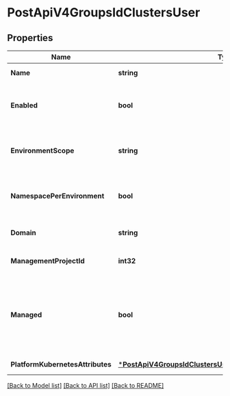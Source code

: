 # PostApiV4GroupsIdClustersUser

## Properties
Name | Type | Description | Notes
------------ | ------------- | ------------- | -------------
**Name** | **string** | Cluster name | [default to null]
**Enabled** | **bool** | Determines if cluster is active or not, defaults to true | [optional] [default to null]
**EnvironmentScope** | **string** | The associated environment to the cluster | [optional] [default to null]
**NamespacePerEnvironment** | **bool** | Deploy each environment to a separate Kubernetes namespace | [optional] [default to null]
**Domain** | **string** | Cluster base domain | [optional] [default to null]
**ManagementProjectId** | **int32** | The ID of the management project | [optional] [default to null]
**Managed** | **bool** | Determines if GitLab will manage namespaces and service accounts for this cluster, defaults to true | [optional] [default to null]
**PlatformKubernetesAttributes** | [***PostApiV4GroupsIdClustersUserPlatformKubernetesAttributes**](postApiV4GroupsIdClustersUser_platform_kubernetes_attributes.md) |  | [default to null]

[[Back to Model list]](../README.md#documentation-for-models) [[Back to API list]](../README.md#documentation-for-api-endpoints) [[Back to README]](../README.md)


